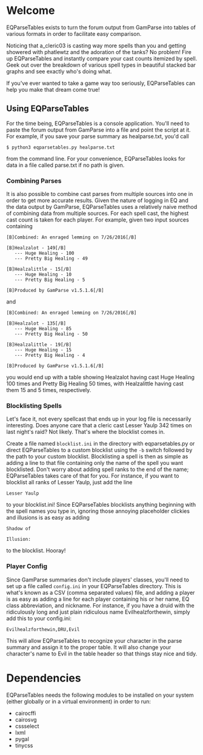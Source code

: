# Welcome
EQParseTables exists to turn the forum output from GamParse into tables of various formats in order to facilitate easy comparison.

Noticing that a_cleric03 is casting way more spells than you and getting showered with phatlewtz and the adoration of the tanks? No problem! Fire up EQParseTables and instantly compare your cast counts itemized by spell. Geek out over the breakdown of various spell types in beautiful stacked bar graphs and see exactly who's doing what.

If you've ever wanted to take a game way too seriously, EQParseTables can help you make that dream come true!

## Using EQParseTables
For the time being, EQParseTables is a console application. You'll need to paste the forum output from GamParse into a file and point the script at it. For example, if you save your parse summary as healparse.txt, you'd call 

`$ python3 eqparsetables.py healparse.txt`

from the command line. For your convenience, EQParseTables looks for data in a file called parse.txt if no path is given.

### Combining Parses

It is also possible to combine cast parses from multiple sources into one in order to get more accurate results. Given the nature of logging in EQ and the data output by GamParse, EQParseTables uses a relatively naive method of combining data from multiple sources. For each spell cast, the highest cast count is taken for each player. For example, given two input sources containing

```
[B]Combined: An enraged lemming on 7/26/2016[/B]
 
[B]Healzalot - 149[/B]
   --- Huge Healing - 100
   --- Pretty Big Healing - 49
 
[B]Healzalittle - 15[/B]
   --- Huge Healing - 10
   --- Pretty Big Healing - 5
 
[B]Produced by GamParse v1.5.1.6[/B]
```

and

```
[B]Combined: An enraged lemming on 7/26/2016[/B]
 
[B]Healzalot - 135[/B]
   --- Huge Healing - 85
   --- Pretty Big Healing - 50
 
[B]Healzalittle - 19[/B]
   --- Huge Healing - 15
   --- Pretty Big Healing - 4
 
[B]Produced by GamParse v1.5.1.6[/B]
```

you would end up with a table showing Healzalot having cast Huge Healing 100 times and Pretty Big Healing 50 times, with Healzalittle having cast them 15 and 5 times, respectively.

### Blocklisting Spells
Let's face it, not every spellcast that ends up in your log file is necessarily interesting. Does anyone care that a cleric cast Lesser Yaulp 342 times on last night's raid? Not likely. That's where the blocklist comes in.

Create a file named `blocklist.ini` in the directory with eqparsetables.py or direct EQParseTables to a custom blocklist using the `-b` switch followed by the path to your custom blocklist. Blocklisting a spell is then as simple as adding a line to that file containing only the name of the spell you want blocklisted. Don't worry about adding spell ranks to the end of the name; EQParseTables takes care of that for you. For instance, if you want to blocklist all ranks of Lesser Yaulp, just add the line

`Lesser Yaulp`

to your blocklist.ini! Since EQParseTables blocklists anything beginning with the spell names you type in, ignoring those annoying placeholder clickies and illusions is as easy as adding

`Shadow of`

`Illusion:`

to the blocklist. Hooray!

### Player Config
Since GamParse summaries don't include players' classes, you'll need to set up a file called `config.ini` in your EQParseTables directory. This is what's known as a CSV (comma separated values) file, and adding a player is as easy as adding a line for each player containing his or her name, EQ class abbreviation, and nickname. For instance, if you have a druid with the ridiculously long and just plain ridiculous name Evilhealzforthewin, simply add this to your config.ini:

`Evilhealzforthewin,DRU,Evil`

This will allow EQParseTables to recognize your character in the parse summary and assign it to the proper table. It will also change your character's name to Evil in the table header so that things stay nice and tidy.


# Dependencies
EQParseTables needs the following modules to be installed on your system (either globally or in a virtual environment) in order to run:
* cairocffi
* cairosvg
* cssselect
* lxml
* pygal
* tinycss
